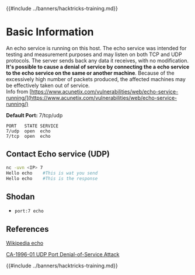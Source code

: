 {{#include ../banners/hacktricks-training.md}}

# Basic Information

An echo service is running on this host. The echo service was intended for testing and measurement purposes and may listen on both TCP and UDP protocols. The server sends back any data it receives, with no modification.\
**It's possible to cause a denial of service by connecting the a echo service to the echo service on the same or another machine**. Because of the excessively high number of packets produced, the affected machines may be effectively taken out of service.\
Info from [https://www.acunetix.com/vulnerabilities/web/echo-service-running/](https://www.acunetix.com/vulnerabilities/web/echo-service-running/)

**Default Port:** 7/tcp/udp

```
PORT   STATE SERVICE
7/udp  open  echo
7/tcp  open  echo
```

## Contact Echo service (UDP)

```bash
nc -uvn <IP> 7
Hello echo    #This is wat you send
Hello echo    #This is the response
```

## Shodan

- `port:7 echo`

## References

[Wikipedia echo](http://en.wikipedia.org/wiki/ECHO_protocol)

[CA-1996-01 UDP Port Denial-of-Service Attack](http://www.cert.org/advisories/CA-1996-01.html)

{{#include ../banners/hacktricks-training.md}}
